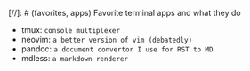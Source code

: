 [//]: # (favorites, apps) Favorite terminal apps and what they do

- tmux: `console multiplexer`
- neovim: `a better version of vim (debatedly)`
- pandoc: `a document convertor I use for RST to MD`
- mdless: `a markdown renderer`
